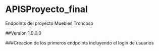 # APISProyecto_final
Endpoints del proyecto Muebles Troncoso

##Version 1.0.0.0

###Creacion de los primeros endpoints incluyendo el login de usuarios
